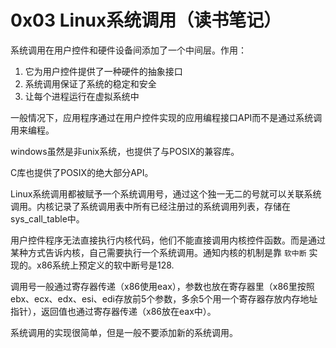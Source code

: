# 0x03 Linux系统调用（读书笔记）
系统调用在用户控件和硬件设备间添加了一个中间层。作用：
1. 它为用户控件提供了一种硬件的抽象接口
2. 系统调用保证了系统的稳定和安全
3. 让每个进程运行在虚拟系统中

一般情况下，应用程序通过在用户控件实现的应用编程接口API而不是通过系统调用来编程。

windows虽然是非unix系统，也提供了与POSIX的兼容库。

C库也提供了POSIX的绝大部分API。

Linux系统调用都被赋予一个系统调用号，通过这个独一无二的号就可以关联系统调用。内核记录了系统调用表中所有已经注册过的系统调用列表，存储在sys_call_table中。

用户控件程序无法直接执行内核代码，他们不能直接调用内核控件函数。而是通过某种方式告诉内核，自己需要执行一个系统调用。通知内核的机制是靠 `软中断` 实现的。x86系统上预定义的软中断号是128.

调用号一般通过寄存器传递（x86使用eax），参数也放在寄存器里（x86里按照ebx、ecx、edx、esi、edi存放前5个参数，多余5个用一个寄存器存放内存地址指针），返回值也通过寄存器传递（x86放在eax中）。

系统调用的实现很简单，但是一般不要添加新的系统调用。

